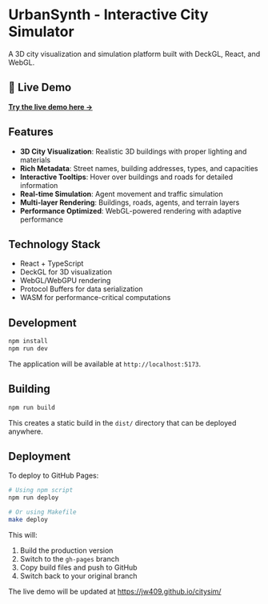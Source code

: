 # UrbanSynth - Interactive City Simulator

A 3D city visualization and simulation platform built with DeckGL, React, and WebGL.

## 🚀 Live Demo

**[Try the live demo here →](https://jw409.github.io/citysim/)**

## Features

- **3D City Visualization**: Realistic 3D buildings with proper lighting and materials
- **Rich Metadata**: Street names, building addresses, types, and capacities
- **Interactive Tooltips**: Hover over buildings and roads for detailed information
- **Real-time Simulation**: Agent movement and traffic simulation
- **Multi-layer Rendering**: Buildings, roads, agents, and terrain layers
- **Performance Optimized**: WebGL-powered rendering with adaptive performance

## Technology Stack

- React + TypeScript
- DeckGL for 3D visualization
- WebGL/WebGPU rendering
- Protocol Buffers for data serialization
- WASM for performance-critical computations

## Development

```bash
npm install
npm run dev
```

The application will be available at `http://localhost:5173`.

## Building

```bash
npm run build
```

This creates a static build in the `dist/` directory that can be deployed anywhere.

## Deployment

To deploy to GitHub Pages:

```bash
# Using npm script
npm run deploy

# Or using Makefile
make deploy
```

This will:
1. Build the production version
2. Switch to the `gh-pages` branch
3. Copy build files and push to GitHub
4. Switch back to your original branch

The live demo will be updated at https://jw409.github.io/citysim/